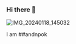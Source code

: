 ### Hi there 👋
![IMG_20240118_145032](https://github.com/andnpok/andnpok/assets/156174901/ca6a1af6-ec41-48dc-9744-44a7d81f74f9)

I am 
##andnpok
<!--
**andnpok/andnpok** is a ✨ _special_ ✨ repository because its `README.md` (this file) appears on your GitHub profile.

Here are some ideas to get you started:

- 🔭 I’m currently working on ...
- 🌱 I’m currently learning ...
- 👯 I’m looking to collaborate on ...
- 🤔 I’m looking for help with ...
- 💬 Ask me about ...
- 📫 How to reach me: ...
- 😄 Pronouns: ...
- ⚡ Fun fact: ...
-->
